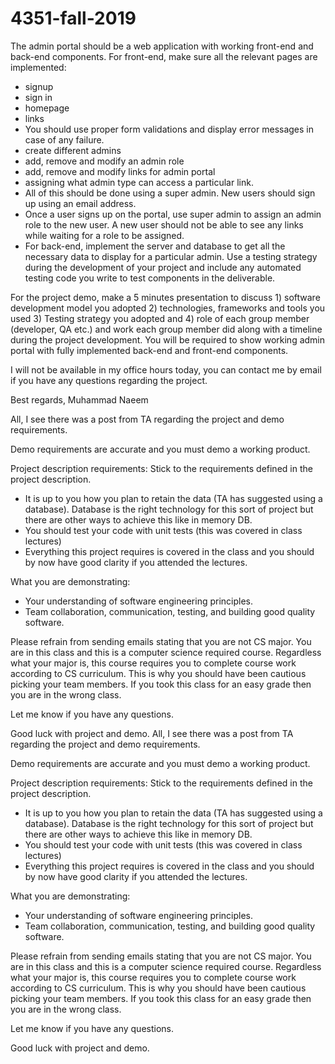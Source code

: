 # 4351-fall-2019

The admin portal should be a web application with working front-end and back-end components. For front-end, make sure all the relevant pages are implemented:
- signup 
- sign in
- homepage
- links 
- You should use proper form validations and display error messages in case of any failure.
- create different admins 
- add, remove and modify an admin role 
- add, remove and modify links for admin portal 
- assigning what admin type can access a particular link. 
- All of this should be done using a super admin. New users should sign up using an email address. 
- Once a user signs up on the portal, use super admin to assign an admin role to the new user. A new user should not be able to see any links while waiting for a role to be assigned. 
- For back-end, implement the server and database to get all the necessary data to display for a particular admin. Use a testing strategy during the development of your project and include any automated testing code you write to test components in the deliverable.

For the project demo, make a 5 minutes presentation to discuss 1) software development model you adopted 2) technologies, frameworks and tools you used 3) Testing strategy you adopted and 4) role of each group member (developer, QA etc.) and work each group member did along with a timeline during the project development. You will be required to show working admin portal with fully implemented back-end and front-end components. 

I will not be available in my office hours today, you can contact me by email if you have any questions regarding the project.

Best regards,
Muhammad Naeem

All,
I see there was a post from TA regarding the project and demo requirements.

Demo requirements are accurate and you must demo a working product. 

Project description requirements:
Stick to the requirements defined in the project description. 
- It is up to you how you plan to retain the data (TA has suggested using a database). Database is the right technology for this sort of project but there are other ways to achieve this like in memory DB.
- You should test your code with unit tests (this was covered in class lectures)
- Everything this project requires is covered in the class and you should by now have good clarity if you attended the lectures.

What you are demonstrating:
- Your understanding of software engineering principles.
- Team collaboration, communication, testing, and building good quality software.

Please refrain from sending emails stating that you are not CS major. You are in this class and this is a computer science required course. Regardless what your major is, this course requires you to complete course work according to CS curriculum. 
This is why you should have been cautious picking your team members. If you took this class for an easy grade then you are in the wrong class.

Let me know if you have any questions.

Good luck with project and demo.
All,
I see there was a post from TA regarding the project and demo requirements.

Demo requirements are accurate and you must demo a working product. 

Project description requirements:
Stick to the requirements defined in the project description. 
- It is up to you how you plan to retain the data (TA has suggested using a database). Database is the right technology for this sort of project but there are other ways to achieve this like in memory DB.
- You should test your code with unit tests (this was covered in class lectures)
- Everything this project requires is covered in the class and you should by now have good clarity if you attended the lectures.

What you are demonstrating:
- Your understanding of software engineering principles.
- Team collaboration, communication, testing, and building good quality software.

Please refrain from sending emails stating that you are not CS major. You are in this class and this is a computer science required course. Regardless what your major is, this course requires you to complete course work according to CS curriculum. 
This is why you should have been cautious picking your team members. If you took this class for an easy grade then you are in the wrong class.

Let me know if you have any questions.

Good luck with project and demo.